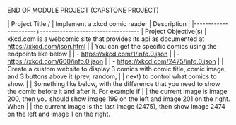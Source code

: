 END OF MODULE PROJECT (CAPSTONE PROJECT)

| Project Title /      | Implement a xkcd comic reader
| Description          |
|----------------------+-----------------------------------
| Project Objective(s) | xkcd.com is a webcomic site that provides its api as documented at https://xkcd.com/json.html
|                      | You can get the specific comics using the endpoints like below
|                      | - https://xkcd.com/1/info.0.json
|                      | - https://xkcd.com/600/info.0.json
|                      | - https://xkcd.com/2475/info.0.json
|                      | Create a custom website to display 3 comics with comic title, comic image, and 3 buttons above it (prev, random,
|                      | next) to control what comics to show.
|                      | Something like below, with the difference that you need to show the comic before it and after it. For example if
|                      | the current image is image 200, then you should show image 199 on the left and image 201 on the right. When
|                      | the current image is the last image (2475), then show image 2474 on the left and image 1 on the right.
